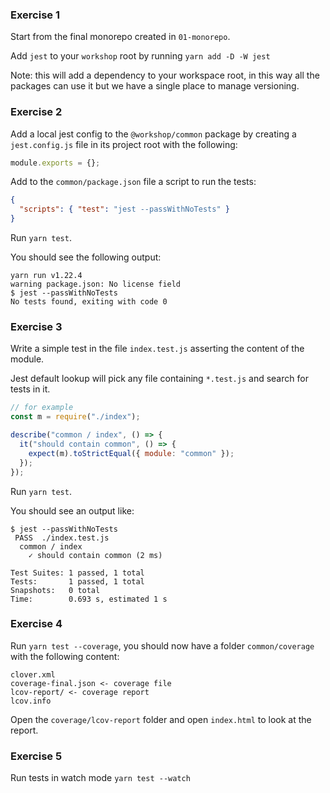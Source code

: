 ### Exercise 1

Start from the final monorepo created in `01-monorepo`.

Add `jest` to your `workshop` root by running `yarn add -D -W jest`

Note: this will add a dependency to your workspace root, in this way all the packages can use it but we have a single place to manage versioning.

### Exercise 2

Add a local jest config to the `@workshop/common` package by creating a `jest.config.js` file in its project root with the following:

```js
module.exports = {};
```

Add to the `common/package.json` file a script to run the tests:

```json
{
  "scripts": { "test": "jest --passWithNoTests" }
}
```

Run `yarn test`.

You should see the following output:

```
yarn run v1.22.4
warning package.json: No license field
$ jest --passWithNoTests
No tests found, exiting with code 0
```

### Exercise 3

Write a simple test in the file `index.test.js` asserting the content of the module.

Jest default lookup will pick any file containing `*.test.js` and search for tests in it.

```js
// for example
const m = require("./index");

describe("common / index", () => {
  it("should contain common", () => {
    expect(m).toStrictEqual({ module: "common" });
  });
});
```

Run `yarn test`.

You should see an output like:

```
$ jest --passWithNoTests
 PASS  ./index.test.js
  common / index
    ✓ should contain common (2 ms)

Test Suites: 1 passed, 1 total
Tests:       1 passed, 1 total
Snapshots:   0 total
Time:        0.693 s, estimated 1 s
```

### Exercise 4

Run `yarn test --coverage`, you should now have a folder `common/coverage` with the following content:

```
clover.xml
coverage-final.json <- coverage file
lcov-report/ <- coverage report
lcov.info
```

Open the `coverage/lcov-report` folder and open `index.html` to look at the report.

### Exercise 5

Run tests in watch mode `yarn test --watch`

